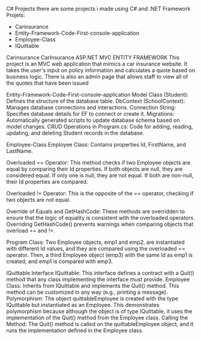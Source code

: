 C# Projects
there are some projects i made using C# and .NET Framework
Projets:
- Carinsurance
- Entity-Framework-Code-First-console-application
- Employee-Class
- IQuittable

Carinsurance
CarInsurance ASP.NET MVC ENTITY FRAMEWORK This project is an MVC web application that mimics a car insurance website. It takes the user's input on policy information and calculates a quote based on business logic. There is also an admin page that allows staff to view all of the quotes that have been issued

Entity-Framework-Code-First-console-application
Model Class (Student): Defines the structure of the database table.
DbContext (SchoolContext): Manages database connections and interactions.
Connection String: Specifies database details for EF to connect or create it.
Migrations: Automatically generated scripts to update database schema based on model changes.
CRUD Operations in Program.cs: Code for adding, reading, updating, and deleting Student records in the database.

Employee-Class
Employee Class: Contains properties Id, FirstName, and LastName.

Overloaded == Operator: This method checks if two Employee objects are equal by comparing their Id properties. If both objects are null, they are considered equal. If only one is null, they are not equal. If both are non-null, their Id properties are compared.

Overloaded != Operator: This is the opposite of the == operator, checking if two objects are not equal.

Override of Equals and GetHashCode: These methods are overridden to ensure that the logic of equality is consistent with the overloaded operators. Overriding GetHashCode() prevents warnings when comparing objects that overload == and !=.

Program Class: Two Employee objects, emp1 and emp2, are instantiated with different Id values, and they are compared using the overloaded == operator. Then, a third Employee object (emp3) with the same Id as emp1 is created, and emp1 is compared with emp3.

IQuittable
 Interface IQuittable: This interface defines a contract with a Quit() method that any class implementing the interface must provide. Employee Class: Inherits from IQuittable and implements the Quit() method. This method can be customized in any way (e.g., printing a message). Polymorphism: The object quittableEmployee is created with the type IQuittable but instantiated as an Employee. This demonstrates polymorphism because although the object is of type IQuittable, it uses the implementation of the Quit() method from the Employee class. Calling the Method: The Quit() method is called on the quittableEmployee object, and it runs the implementation defined in the Employee class.
